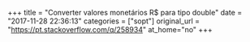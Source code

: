 +++
title = "Converter valores monetários R$ para tipo double"
date = "2017-11-28 22:36:13"
categories = ["sopt"]
original_url = "https://pt.stackoverflow.com/q/258934"
at_home="no"
+++

